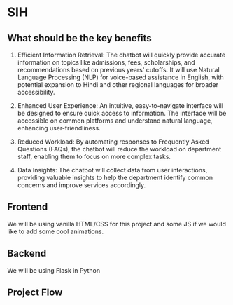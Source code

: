 # SIH
## What should be the key benefits
1. Efficient Information Retrieval: The chatbot will quickly provide accurate information on topics like admissions, fees, scholarships, and recommendations based on previous years' cutoffs. It will use Natural Language Processing (NLP) for voice-based assistance in English, with potential expansion to Hindi and other regional languages for broader accessibility.

2. Enhanced User Experience: An intuitive, easy-to-navigate interface will be designed to ensure quick access to information. The interface will be accessible on common platforms and understand natural language, enhancing user-friendliness.

3. Reduced Workload: By automating responses to Frequently Asked Questions (FAQs), the chatbot will reduce the workload on department staff, enabling them to focus on more complex tasks.

4. Data Insights: The chatbot will collect data from user interactions, providing valuable insights to help the department identify common concerns and improve services accordingly.
## Frontend
We will be using vanilla HTML/CSS for this project and some JS if we would like to add some cool animations.
## Backend
We will be using Flask in Python
## Project Flow
